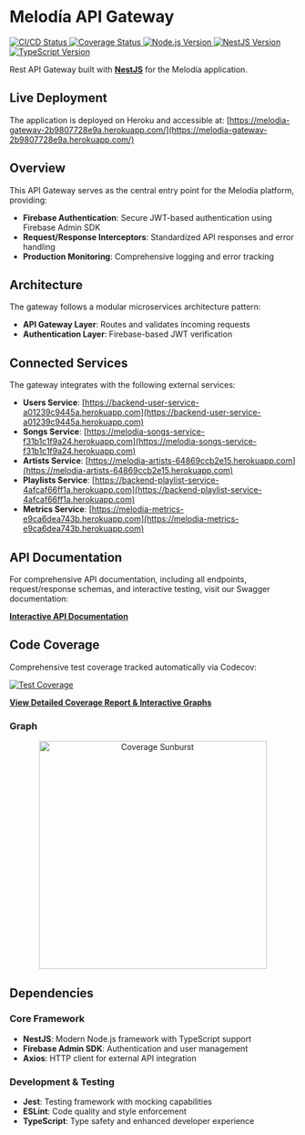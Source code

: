 # Melodía API Gateway

<a href="https://github.com/melodia-grupo09/melodia-gateway/actions/workflows/ci.yaml" target="_blank">
  <img src="https://img.shields.io/github/actions/workflow/status/melodia-grupo09/melodia-gateway/ci.yaml?branch=main&label=CI%2FCD%20Pipeline" alt="CI/CD Status" />
</a>
<a href="https://app.codecov.io/github/melodia-grupo09/melodia-gateway" target="_blank">
  <img src="https://codecov.io/gh/melodia-grupo09/melodia-gateway/graph/badge.svg?token=DTFTGGZX5L" alt="Coverage Status" />
</a>
<a href="https://nodejs.org" target="_blank">
  <img src="https://img.shields.io/badge/node-%3E%3D22.0.0-brightgreen.svg" alt="Node.js Version" />
</a>
<a href="https://nestjs.com" target
="_blank">
  <img src="https://img.shields.io/badge/NestJS-10.0-E0234E.svg" alt="NestJS Version" />
</a>
<a href="https://www.typescriptlang.org" target="_blank">
  <img src="https://img.shields.io/badge/TypeScript-5.1-007ACC.svg" alt="TypeScript Version" />
</a>

Rest API Gateway built with [**NestJS**](https://nestjs.com/) for the Melodía application.

## Live Deployment

The application is deployed on Heroku and accessible at: [https://melodia-gateway-2b9807728e9a.herokuapp.com/](https://melodia-gateway-2b9807728e9a.herokuapp.com/)

## Overview

This API Gateway serves as the central entry point for the Melodía platform, providing:

- **Firebase Authentication**: Secure JWT-based authentication using Firebase Admin SDK
- **Request/Response Interceptors**: Standardized API responses and error handling
- **Production Monitoring**: Comprehensive logging and error tracking

## Architecture

The gateway follows a modular microservices architecture pattern:

- **API Gateway Layer**: Routes and validates incoming requests
- **Authentication Layer**: Firebase-based JWT verification

## Connected Services

The gateway integrates with the following external services:

- **Users Service**: [https://backend-user-service-a01239c9445a.herokuapp.com](https://backend-user-service-a01239c9445a.herokuapp.com)
- **Songs Service**: [https://melodia-songs-service-f31b1c1f9a24.herokuapp.com](https://melodia-songs-service-f31b1c1f9a24.herokuapp.com)
- **Artists Service**: [https://melodia-artists-64869ccb2e15.herokuapp.com](https://melodia-artists-64869ccb2e15.herokuapp.com)
- **Playlists Service**: [https://backend-playlist-service-4afcaf66ff1a.herokuapp.com](https://backend-playlist-service-4afcaf66ff1a.herokuapp.com)
- **Metrics Service**: [https://melodia-metrics-e9ca6dea743b.herokuapp.com](https://melodia-metrics-e9ca6dea743b.herokuapp.com)

## API Documentation

For comprehensive API documentation, including all endpoints, request/response schemas, and interactive testing, visit our Swagger documentation:

**[Interactive API Documentation](https://melodia-gateway-2b9807728e9a.herokuapp.com//api)**

## Code Coverage

Comprehensive test coverage tracked automatically via Codecov:

[![Test Coverage](https://codecov.io/gh/melodia-grupo09/melodia-gateway/graph/badge.svg?token=DTFTGGZX5L)](https://codecov.io/gh/melodia-grupo09/melodia-gateway)

**[View Detailed Coverage Report & Interactive Graphs](https://app.codecov.io/gh/melodia-grupo09/melodia-gateway)**

<h3>Graph</h3>
<div align="center">
  
  <a href="https://app.codecov.io/gh/melodia-grupo09/melodia-gateway" target="_blank">
    <img src="https://codecov.io/gh/melodia-grupo09/melodia-gateway/graphs/sunburst.svg?token=DTFTGGZX5L" alt="Coverage Sunburst" width="400" />
  </a>
  
</div>

## Dependencies

### Core Framework

- **NestJS**: Modern Node.js framework with TypeScript support
- **Firebase Admin SDK**: Authentication and user management
- **Axios**: HTTP client for external API integration

### Development & Testing

- **Jest**: Testing framework with mocking capabilities
- **ESLint**: Code quality and style enforcement
- **TypeScript**: Type safety and enhanced developer experience
